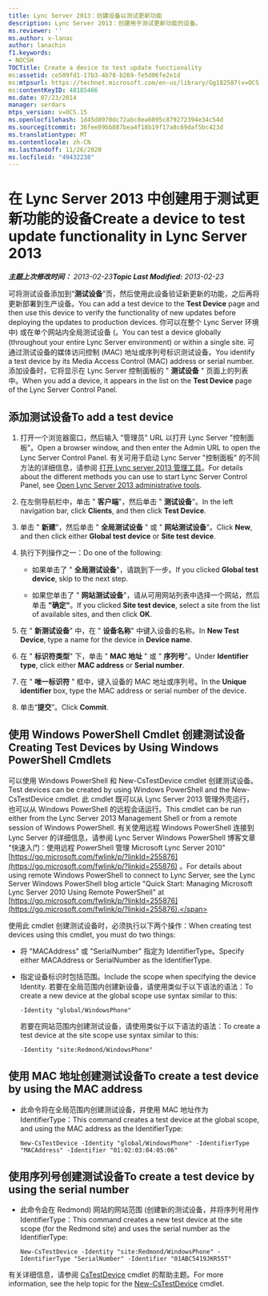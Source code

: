 ```yaml
---
title: Lync Server 2013：创建设备以测试更新功能
description: Lync Server 2013：创建用于测试更新功能的设备。
ms.reviewer: ''
ms.author: v-lanac
author: lanachin
f1.keywords:
- NOCSH
TOCTitle: Create a device to test update functionality
ms:assetid: ce509fd1-17b3-4b78-b269-fe5d06fe2e1d
ms:mtpsurl: https://technet.microsoft.com/en-us/library/Gg182587(v=OCS.15)
ms:contentKeyID: 48185466
ms.date: 07/23/2014
manager: serdars
mtps_version: v=OCS.15
ms.openlocfilehash: 1d45d8970dc72abc8ea6095c879272394e34c54d
ms.sourcegitcommit: 36fee89bb887bea4f18b19f17a8c69daf5bc423d
ms.translationtype: MT
ms.contentlocale: zh-CN
ms.lasthandoff: 11/26/2020
ms.locfileid: "49432238"
---
```

# <a name="create-a-device-to-test-update-functionality-in-lync-server-2013"></a><span data-ttu-id="1e13d-103">在 Lync Server 2013 中创建用于测试更新功能的设备</span><span class="sxs-lookup"><span data-stu-id="1e13d-103">Create a device to test update functionality in Lync Server 2013</span></span>

<div data-xmlns="http://www.w3.org/1999/xhtml">

<div class="topic" data-xmlns="http://www.w3.org/1999/xhtml" data-msxsl="urn:schemas-microsoft-com:xslt" data-cs="https://msdn.microsoft.com/">

<div data-asp="https://msdn2.microsoft.com/asp">



</div>

<div id="mainSection">

<div id="mainBody"><span data-ttu-id="1e13d-104">

<span> </span></span><span class="sxs-lookup"><span data-stu-id="1e13d-104">

<span> </span></span></span>

<span data-ttu-id="1e13d-105">_**主题上次修改时间：** 2013-02-23_</span><span class="sxs-lookup"><span data-stu-id="1e13d-105">_**Topic Last Modified:** 2013-02-23_</span></span>

<span data-ttu-id="1e13d-106">可将测试设备添加到“**测试设备**”页，然后使用此设备验证新更新的功能，之后再将更新部署到生产设备。</span><span class="sxs-lookup"><span data-stu-id="1e13d-106">You can add a test device to the **Test Device** page and then use this device to verify the functionality of new updates before deploying the updates to production devices.</span></span> <span data-ttu-id="1e13d-107">你可以在整个 Lync Server 环境中) 或在单个网站内全局测试设备 (。</span><span class="sxs-lookup"><span data-stu-id="1e13d-107">You can test a device globally (throughout your entire Lync Server environment) or within a single site.</span></span> <span data-ttu-id="1e13d-108">可通过测试设备的媒体访问控制 (MAC) 地址或序列号标识测试设备。</span><span class="sxs-lookup"><span data-stu-id="1e13d-108">You identify a test device by its Media Access Control (MAC) address or serial number.</span></span> <span data-ttu-id="1e13d-109">添加设备时，它将显示在 Lync Server 控制面板的 " **测试设备** " 页面上的列表中。</span><span class="sxs-lookup"><span data-stu-id="1e13d-109">When you add a device, it appears in the list on the **Test Device** page of the Lync Server Control Panel.</span></span>

<div>

## <a name="to-add-a-test-device"></a><span data-ttu-id="1e13d-110">添加测试设备</span><span class="sxs-lookup"><span data-stu-id="1e13d-110">To add a test device</span></span>

1.  <span data-ttu-id="1e13d-111">打开一个浏览器窗口，然后输入 "管理员" URL 以打开 Lync Server "控制面板"。</span><span class="sxs-lookup"><span data-stu-id="1e13d-111">Open a browser window, and then enter the Admin URL to open the Lync Server Control Panel.</span></span> <span data-ttu-id="1e13d-112">有关可用于启动 Lync Server "控制面板" 的不同方法的详细信息，请参阅 [打开 Lync server 2013 管理工具](lync-server-2013-open-lync-server-administrative-tools.md)。</span><span class="sxs-lookup"><span data-stu-id="1e13d-112">For details about the different methods you can use to start Lync Server Control Panel, see [Open Lync Server 2013 administrative tools](lync-server-2013-open-lync-server-administrative-tools.md).</span></span>

2.  <span data-ttu-id="1e13d-113">在左侧导航栏中，单击 " **客户端**"，然后单击 " **测试设备**"。</span><span class="sxs-lookup"><span data-stu-id="1e13d-113">In the left navigation bar, click **Clients**, and then click **Test Device**.</span></span>

3.  <span data-ttu-id="1e13d-114">单击 " **新建**"，然后单击 " **全局测试设备** " 或 " **网站测试设备**"。</span><span class="sxs-lookup"><span data-stu-id="1e13d-114">Click **New**, and then click either **Global test device** or **Site test device**.</span></span>

4.  <span data-ttu-id="1e13d-115">执行下列操作之一：</span><span class="sxs-lookup"><span data-stu-id="1e13d-115">Do one of the following:</span></span>
    
      - <span data-ttu-id="1e13d-116">如果单击了 " **全局测试设备**"，请跳到下一步。</span><span class="sxs-lookup"><span data-stu-id="1e13d-116">If you clicked **Global test device**, skip to the next step.</span></span>
    
      - <span data-ttu-id="1e13d-117">如果您单击了 " **网站测试设备**"，请从可用网站列表中选择一个网站，然后单击 **"确定"**。</span><span class="sxs-lookup"><span data-stu-id="1e13d-117">If you clicked **Site test device**, select a site from the list of available sites, and then click **OK**.</span></span>

5.  <span data-ttu-id="1e13d-118">在 " **新测试设备**" 中，在 " **设备名称**" 中键入设备的名称。</span><span class="sxs-lookup"><span data-stu-id="1e13d-118">In **New Test Device**, type a name for the device in **Device name**.</span></span>

6.  <span data-ttu-id="1e13d-119">在 " **标识符类型**" 下，单击 " **MAC 地址** " 或 " **序列号**"。</span><span class="sxs-lookup"><span data-stu-id="1e13d-119">Under **Identifier type**, click either **MAC address** or **Serial number**.</span></span>

7.  <span data-ttu-id="1e13d-120">在 " **唯一标识符** " 框中，键入设备的 MAC 地址或序列号。</span><span class="sxs-lookup"><span data-stu-id="1e13d-120">In the **Unique identifier** box, type the MAC address or serial number of the device.</span></span>

8.  <span data-ttu-id="1e13d-121">单击“**提交**”。</span><span class="sxs-lookup"><span data-stu-id="1e13d-121">Click **Commit**.</span></span>

</div>

<div>

## <a name="creating-test-devices-by-using-windows-powershell-cmdlets"></a><span data-ttu-id="1e13d-122">使用 Windows PowerShell Cmdlet 创建测试设备</span><span class="sxs-lookup"><span data-stu-id="1e13d-122">Creating Test Devices by Using Windows PowerShell Cmdlets</span></span>

<span data-ttu-id="1e13d-123">可以使用 Windows PowerShell 和 New-CsTestDevice cmdlet 创建测试设备。</span><span class="sxs-lookup"><span data-stu-id="1e13d-123">Test devices can be created by using Windows PowerShell and the New-CsTestDevice cmdlet.</span></span> <span data-ttu-id="1e13d-124">此 cmdlet 既可以从 Lync Server 2013 管理外壳运行，也可以从 Windows PowerShell 的远程会话运行。</span><span class="sxs-lookup"><span data-stu-id="1e13d-124">This cmdlet can be run either from the Lync Server 2013 Management Shell or from a remote session of Windows PowerShell.</span></span> <span data-ttu-id="1e13d-125">有关使用远程 Windows PowerShell 连接到 Lync Server 的详细信息，请参阅 Lync Server Windows PowerShell 博客文章 "快速入门：使用远程 PowerShell 管理 Microsoft Lync Server 2010" [https://go.microsoft.com/fwlink/p/?linkId=255876](https://go.microsoft.com/fwlink/p/?linkid=255876) 。</span><span class="sxs-lookup"><span data-stu-id="1e13d-125">For details about using remote Windows PowerShell to connect to Lync Server, see the Lync Server Windows PowerShell blog article "Quick Start: Managing Microsoft Lync Server 2010 Using Remote PowerShell" at [https://go.microsoft.com/fwlink/p/?linkId=255876](https://go.microsoft.com/fwlink/p/?linkid=255876).</span></span>

<span data-ttu-id="1e13d-126">使用此 cmdlet 创建测试设备时，必须执行以下两个操作：</span><span class="sxs-lookup"><span data-stu-id="1e13d-126">When creating test devices using this cmdlet, you must do two things:</span></span>

  - <span data-ttu-id="1e13d-127">将 "MACAddress" 或 "SerialNumber" 指定为 IdentifierType。</span><span class="sxs-lookup"><span data-stu-id="1e13d-127">Specify either MACAddress or SerialNumber as the IdentifierType.</span></span>

  - <span data-ttu-id="1e13d-128">指定设备标识时包括范围。</span><span class="sxs-lookup"><span data-stu-id="1e13d-128">Include the scope when specifying the device Identity.</span></span> <span data-ttu-id="1e13d-129">若要在全局范围内创建新设备，请使用类似于以下语法的语法：</span><span class="sxs-lookup"><span data-stu-id="1e13d-129">To create a new device at the global scope use syntax similar to this:</span></span>
    
        -Identity "global/WindowsPhone"
    
    <span data-ttu-id="1e13d-130">若要在网站范围内创建测试设备，请使用类似于以下语法的语法：</span><span class="sxs-lookup"><span data-stu-id="1e13d-130">To create a test device at the site scope use syntax similar to this:</span></span>
    
        -Identity "site:Redmond/WindowsPhone"

<div>

## <a name="to-create-a-test-device-by-using-the-mac-address"></a><span data-ttu-id="1e13d-131">使用 MAC 地址创建测试设备</span><span class="sxs-lookup"><span data-stu-id="1e13d-131">To create a test device by using the MAC address</span></span>

  - <span data-ttu-id="1e13d-132">此命令将在全局范围内创建测试设备，并使用 MAC 地址作为 IdentifierType：</span><span class="sxs-lookup"><span data-stu-id="1e13d-132">This command creates a test device at the global scope, and using the MAC address as the IdentifierType:</span></span>
    
        New-CsTestDevice -Identity "global/WindowsPhone" -IdentifierType "MACAddress" -Identifier "01:02:03:04:05:06"

</div>

<div>

## <a name="to-create-a-test-device-by-using-the-serial-number"></a><span data-ttu-id="1e13d-133">使用序列号创建测试设备</span><span class="sxs-lookup"><span data-stu-id="1e13d-133">To create a test device by using the serial number</span></span>

  - <span data-ttu-id="1e13d-134">此命令会在 Redmond) 网站的网站范围 (创建新的测试设备，并将序列号用作 IdentifierType：</span><span class="sxs-lookup"><span data-stu-id="1e13d-134">This command creates a new test device at the site scope (for the Redmond site) and uses the serial number as the IdentifierType:</span></span>
    
        New-CsTestDevice -Identity "site:Redmond/WindowsPhone" -IdentifierType "SerialNumber" -Identifier "01ABC5419JKR55T"

</div>

<span data-ttu-id="1e13d-135">有关详细信息，请参阅 [CsTestDevice](https://docs.microsoft.com/powershell/module/skype/New-CsTestDevice) cmdlet 的帮助主题。</span><span class="sxs-lookup"><span data-stu-id="1e13d-135">For more information, see the help topic for the [New-CsTestDevice](https://docs.microsoft.com/powershell/module/skype/New-CsTestDevice) cmdlet.</span></span>

<span data-ttu-id="1e13d-136"></div>

</div>

<span> </span>

</div>

</div>

</span><span class="sxs-lookup"><span data-stu-id="1e13d-136"></div>

</div>

<span> </span>

</div>

</div>

</span></span></div>

